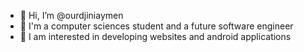 - 👋 Hi, I’m @ourdjiniaymen
- 💞️ I'm a computer sciences student and a future software engineer
- 👀 I am interested in developing websites and android applications

<!---
ourdjiniaymen/ourdjiniaymen is a ✨ special ✨ repository because its `README.md` (this file) appears on your GitHub profile.
You can click the Preview link to take a look at your changes.
--->
